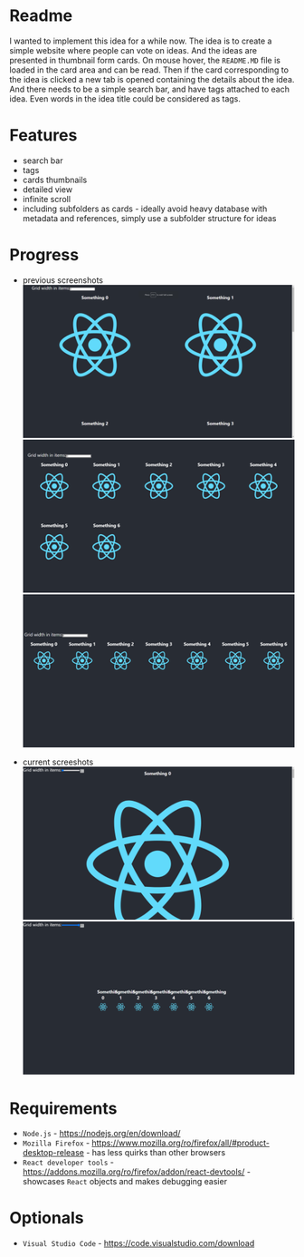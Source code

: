 # Readme
I wanted to implement this idea for a while now.
The idea is to create a simple website where people can vote on ideas.
And the ideas are presented in thumbnail form cards. 
On mouse hover, the `README.MD` file is loaded in the card area and can be read.
Then if the card corresponding to the idea is clicked a new tab is opened containing the details about the idea.
And there needs to be a simple search bar, and have tags attached to each idea. Even words in the idea title could be considered as tags.

# Features
* search bar
* tags
* cards thumbnails
* detailed view
* infinite scroll
* including subfolders as cards - ideally avoid heavy database with metadata and references, simply use a subfolder structure for ideas

# Progress
* previous screenshots
![image](screenshots/example-grid-2.png)
![image](screenshots/example-grid-5.png)
![image](screenshots/example-grid-7.png)

* current screeshots
![image](screenshots/example-grid-1.png)
![image](screenshots/example-grid-17.png)

# Requirements
* `Node.js` - https://nodejs.org/en/download/
* `Mozilla Firefox` - https://www.mozilla.org/ro/firefox/all/#product-desktop-release - has less quirks than other browsers
* `React developer tools` - https://addons.mozilla.org/ro/firefox/addon/react-devtools/ - showcases `React` objects and makes debugging easier

# Optionals
* `Visual Studio Code` - https://code.visualstudio.com/download